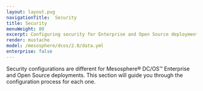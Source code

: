 ```yaml
---
layout: layout.pug
navigationTitle:  Security
title: Security
menuWeight: 80
excerpt: Configuring security for Enterprise and Open Source deployments
render: mustache
model: /mesosphere/dcos/2.0/data.yml
enterprise: false
---
```

Security configurations are different for Mesosphere&reg; DC/OS&trade; Enterprise and Open Source deployments. This section will guide you through the configuration process for each one.
